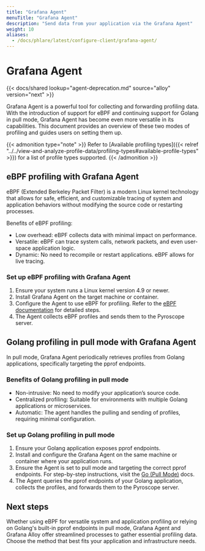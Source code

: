 ```yaml
---
title: "Grafana Agent"
menuTitle: "Grafana Agent"
description: "Send data from your application via the Grafana Agent"
weight: 10
aliases:
  - /docs/phlare/latest/configure-client/grafana-agent/
---
```


# Grafana Agent

{{< docs/shared lookup="agent-deprecation.md" source="alloy" version="next" >}}

Grafana Agent is a powerful tool for collecting and forwarding profiling data.
With the introduction of support for eBPF and continuing support for Golang in pull mode, Grafana Agent has become even more versatile in its capabilities.
This document provides an overview of these two modes of profiling and guides users on setting them up.

{{< admonition type="note" >}}
Refer to [Available profiling types]({{< relref "../../view-and-analyze-profile-data/profiling-types#available-profile-types" >}}) for a list of profile types supported.
{{< /admonition >}}


## eBPF profiling with Grafana Agent

eBPF (Extended Berkeley Packet Filter) is a modern Linux kernel technology that allows for safe, efficient, and customizable tracing of system and application behaviors without modifying the source code or restarting processes.

Benefits of eBPF profiling:

- Low overhead: eBPF collects data with minimal impact on performance.
- Versatile: eBPF can trace system calls, network packets, and even user-space application logic.
- Dynamic: No need to recompile or restart applications. eBPF allows for live tracing.

### Set up eBPF profiling with Grafana Agent

1. Ensure your system runs a Linux kernel version 4.9 or newer.
1. Install Grafana Agent on the target machine or container.
1. Configure the Agent to use eBPF for profiling. Refer to the [eBPF documentation](/docs/pyroscope/latest/configure-client/grafana-agent/ebpf) for detailed steps.
1. The Agent collects eBPF profiles and sends them to the Pyroscope server.

## Golang profiling in pull mode with Grafana Agent

In pull mode, Grafana Agent periodically retrieves profiles from Golang applications, specifically targeting the pprof endpoints.

### Benefits of Golang profiling in pull mode

- Non-intrusive: No need to modify your application’s source code.
- Centralized profiling: Suitable for environments with multiple Golang applications or microservices.
- Automatic: The agent handles the pulling and sending of profiles, requiring minimal configuration.

### Set up Golang profiling in pull mode

1. Ensure your Golang application exposes pprof endpoints.
1. Install and configure the Grafana Agent on the same machine or container where your application runs.
1. Ensure the Agent is set to pull mode and targeting the correct pprof endpoints. For step-by-step instructions, visit the [Go (Pull Mode)](/docs/pyroscope/latest/configure-client/grafana-agent/go_pull) docs.
1. The Agent queries the pprof endpoints of your Golang application, collects the profiles, and forwards them to the Pyroscope server.

## Next steps

Whether using eBPF for versatile system and application profiling or relying on Golang's built-in pprof endpoints in pull mode, Grafana Agent and Grafana Alloy offer streamlined processes to gather essential profiling data.
Choose the method that best fits your application and infrastructure needs.
